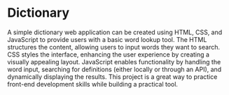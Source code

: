 # Dictionary
A simple dictionary web application can be created using HTML, CSS, and JavaScript to provide users with a basic word lookup tool. The HTML structures the content, allowing users to input words they want to search. CSS styles the interface, enhancing the user experience by creating a visually appealing layout. JavaScript enables functionality by handling the word input, searching for definitions (either locally or through an API), and dynamically displaying the results. This project is a great way to practice front-end development skills while building a practical tool.

